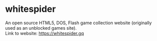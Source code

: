 # whitespider
An open source HTML5, DOS, Flash game collection website (originally used as an unblocked games site). <br />
Link to website: https://whitespider.gq
